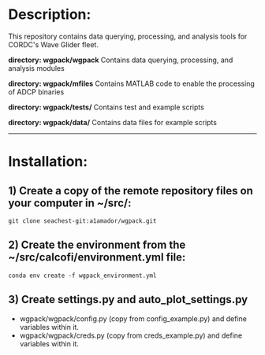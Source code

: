 # Description:

This repository contains data querying, processing, and analysis tools for CORDC's Wave Glider fleet. 

**directory: wgpack/wgpack**
Contains data querying, processing, and analysis modules

**directory: wgpack/mfiles**
Contains MATLAB code to enable the processing of ADCP binaries 

**directory: wgpack/tests/**
Contains test and example scripts

**directory: wgpack/data/**
Contains data files for example scripts

---
# Installation:

## 1) Create a copy of the remote repository files on your computer in ~/src/:
`git clone seachest-git:a1amador/wgpack.git`

## 2) Create the environment from the ~/src/calcofi/environment.yml file:
`conda env create -f wgpack_environment.yml`

## 3) Create settings.py and auto_plot_settings.py 
- wgpack/wgpack/config.py (copy from config_example.py) and define variables within it.
- wgpack/wgpack/creds.py (copy from creds_example.py) and define variables within it.

